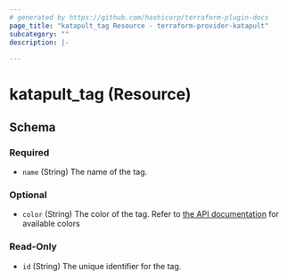 ```yaml
---
# generated by https://github.com/hashicorp/terraform-plugin-docs
page_title: "katapult_tag Resource - terraform-provider-katapult"
subcategory: ""
description: |-
  
---
```


# katapult_tag (Resource)





<!-- schema generated by tfplugindocs -->
## Schema

### Required

- `name` (String) The name of the tag.

### Optional

- `color` (String) The color of the tag. Refer to [the API documentation](https://apidocs.k.io/katapult/enums/6808ef8ef6/) for available colors

### Read-Only

- `id` (String) The unique identifier for the tag.
